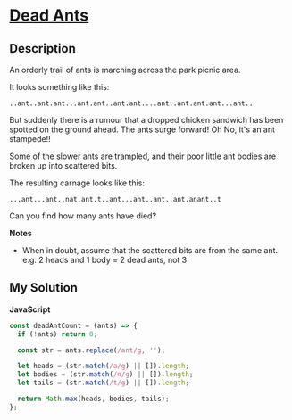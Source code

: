 # [Dead Ants](https://www.codewars.com/kata/57d5e850bfcdc545870000b7)

## Description

An orderly trail of ants is marching across the park picnic area.

It looks something like this:

```
..ant..ant.ant...ant.ant..ant.ant....ant..ant.ant.ant...ant..
```

But suddenly there is a rumour that a dropped chicken sandwich has been spotted on the ground ahead. The ants surge forward! Oh No, it's an ant stampede!!

Some of the slower ants are trampled, and their poor little ant bodies are broken up into scattered bits.

The resulting carnage looks like this:

```
...ant...ant..nat.ant.t..ant...ant..ant..ant.anant..t
```

Can you find how many ants have died?

**Notes**

- When in doubt, assume that the scattered bits are from the same ant. e.g. 2 heads and 1 body = 2 dead ants, not 3

## My Solution

**JavaScript**

```js
const deadAntCount = (ants) => {
  if (!ants) return 0;

  const str = ants.replace(/ant/g, '');

  let heads = (str.match(/a/g) || []).length;
  let bodies = (str.match(/n/g) || []).length;
  let tails = (str.match(/t/g) || []).length;

  return Math.max(heads, bodies, tails);
};
```
